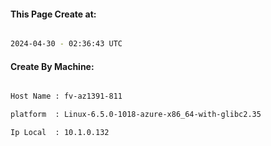 
   
#### This Page Create at:

```bash

2024-04-30 - 02:36:43 UTC

```

#### Create By Machine:

```bash

Host Name : fv-az1391-811

platform  : Linux-6.5.0-1018-azure-x86_64-with-glibc2.35

Ip Local  : 10.1.0.132

```

